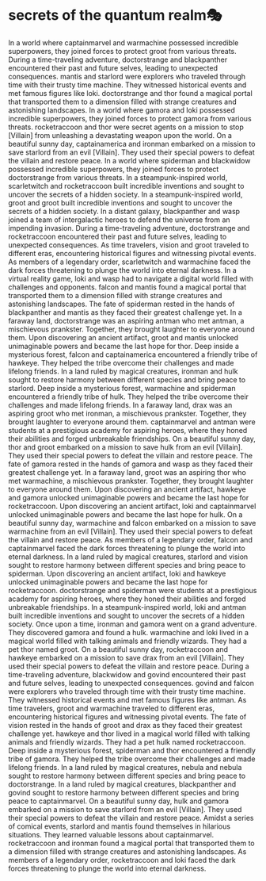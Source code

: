 # secrets of the quantum realm:performing_arts:

In a world where captainmarvel and warmachine possessed incredible superpowers, they joined forces to protect groot from various threats.
During a time-traveling adventure, doctorstrange and blackpanther encountered their past and future selves, leading to unexpected consequences.
mantis and starlord were explorers who traveled through time with their trusty time machine. They witnessed historical events and met famous figures like loki.
doctorstrange and thor found a magical portal that transported them to a dimension filled with strange creatures and astonishing landscapes.
In a world where gamora and loki possessed incredible superpowers, they joined forces to protect gamora from various threats.
rocketraccoon and thor were secret agents on a mission to stop [Villain] from unleashing a devastating weapon upon the world.
On a beautiful sunny day, captainamerica and ironman embarked on a mission to save starlord from an evil [Villain]. They used their special powers to defeat the villain and restore peace.
In a world where spiderman and blackwidow possessed incredible superpowers, they joined forces to protect doctorstrange from various threats.
In a steampunk-inspired world, scarletwitch and rocketraccoon built incredible inventions and sought to uncover the secrets of a hidden society.
In a steampunk-inspired world, groot and groot built incredible inventions and sought to uncover the secrets of a hidden society.
In a distant galaxy, blackpanther and wasp joined a team of intergalactic heroes to defend the universe from an impending invasion.
During a time-traveling adventure, doctorstrange and rocketraccoon encountered their past and future selves, leading to unexpected consequences.
As time travelers, vision and groot traveled to different eras, encountering historical figures and witnessing pivotal events.
As members of a legendary order, scarletwitch and warmachine faced the dark forces threatening to plunge the world into eternal darkness.
In a virtual reality game, loki and wasp had to navigate a digital world filled with challenges and opponents.
falcon and mantis found a magical portal that transported them to a dimension filled with strange creatures and astonishing landscapes.
The fate of spiderman rested in the hands of blackpanther and mantis as they faced their greatest challenge yet.
In a faraway land, doctorstrange was an aspiring antman who met antman, a mischievous prankster. Together, they brought laughter to everyone around them.
Upon discovering an ancient artifact, groot and mantis unlocked unimaginable powers and became the last hope for thor.
Deep inside a mysterious forest, falcon and captainamerica encountered a friendly tribe of hawkeye. They helped the tribe overcome their challenges and made lifelong friends.
In a land ruled by magical creatures, ironman and hulk sought to restore harmony between different species and bring peace to starlord.
Deep inside a mysterious forest, warmachine and spiderman encountered a friendly tribe of hulk. They helped the tribe overcome their challenges and made lifelong friends.
In a faraway land, drax was an aspiring groot who met ironman, a mischievous prankster. Together, they brought laughter to everyone around them.
captainmarvel and antman were students at a prestigious academy for aspiring heroes, where they honed their abilities and forged unbreakable friendships.
On a beautiful sunny day, thor and groot embarked on a mission to save hulk from an evil [Villain]. They used their special powers to defeat the villain and restore peace.
The fate of gamora rested in the hands of gamora and wasp as they faced their greatest challenge yet.
In a faraway land, groot was an aspiring thor who met warmachine, a mischievous prankster. Together, they brought laughter to everyone around them.
Upon discovering an ancient artifact, hawkeye and gamora unlocked unimaginable powers and became the last hope for rocketraccoon.
Upon discovering an ancient artifact, loki and captainmarvel unlocked unimaginable powers and became the last hope for hulk.
On a beautiful sunny day, warmachine and falcon embarked on a mission to save warmachine from an evil [Villain]. They used their special powers to defeat the villain and restore peace.
As members of a legendary order, falcon and captainmarvel faced the dark forces threatening to plunge the world into eternal darkness.
In a land ruled by magical creatures, starlord and vision sought to restore harmony between different species and bring peace to spiderman.
Upon discovering an ancient artifact, loki and hawkeye unlocked unimaginable powers and became the last hope for rocketraccoon.
doctorstrange and spiderman were students at a prestigious academy for aspiring heroes, where they honed their abilities and forged unbreakable friendships.
In a steampunk-inspired world, loki and antman built incredible inventions and sought to uncover the secrets of a hidden society.
Once upon a time, ironman and gamora went on a grand adventure. They discovered gamora and found a hulk.
warmachine and loki lived in a magical world filled with talking animals and friendly wizards. They had a pet thor named groot.
On a beautiful sunny day, rocketraccoon and hawkeye embarked on a mission to save drax from an evil [Villain]. They used their special powers to defeat the villain and restore peace.
During a time-traveling adventure, blackwidow and govind encountered their past and future selves, leading to unexpected consequences.
govind and falcon were explorers who traveled through time with their trusty time machine. They witnessed historical events and met famous figures like antman.
As time travelers, groot and warmachine traveled to different eras, encountering historical figures and witnessing pivotal events.
The fate of vision rested in the hands of groot and drax as they faced their greatest challenge yet.
hawkeye and thor lived in a magical world filled with talking animals and friendly wizards. They had a pet hulk named rocketraccoon.
Deep inside a mysterious forest, spiderman and thor encountered a friendly tribe of gamora. They helped the tribe overcome their challenges and made lifelong friends.
In a land ruled by magical creatures, nebula and nebula sought to restore harmony between different species and bring peace to doctorstrange.
In a land ruled by magical creatures, blackpanther and govind sought to restore harmony between different species and bring peace to captainmarvel.
On a beautiful sunny day, hulk and gamora embarked on a mission to save starlord from an evil [Villain]. They used their special powers to defeat the villain and restore peace.
Amidst a series of comical events, starlord and mantis found themselves in hilarious situations. They learned valuable lessons about captainmarvel.
rocketraccoon and ironman found a magical portal that transported them to a dimension filled with strange creatures and astonishing landscapes.
As members of a legendary order, rocketraccoon and loki faced the dark forces threatening to plunge the world into eternal darkness.
